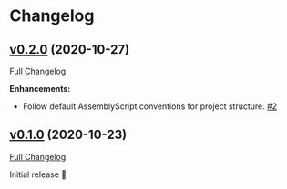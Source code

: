 # Changelog

## [v0.2.0](https://github.com/fastly/compute-starter-kit-assemblyscript-default/releases/tag/v0.1.0) (2020-10-27)

[Full Changelog](https://github.com/fastly/compute-starter-kit-assemblyscript-default/compare/v0.1.0...v0.2.0)

**Enhancements:**

- Follow default AssemblyScript conventions for project structure. [\#2](https://github.com/fastly/compute-starter-kit-assemblyscript-default/pull/2)

## [v0.1.0](https://github.com/fastly/compute-starter-kit-assemblyscript-default/releases/tag/v0.1.0) (2020-10-23)

[Full Changelog](https://github.com/fastly/compute-starter-kit-assemblyscript-default/compare/cebb010c421cc305af78f5cd9f67ab0af15e0f50...v0.1.0)

Initial release :tada:
